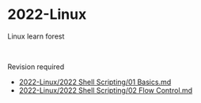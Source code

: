 # 2022-Linux
Linux learn forest

<br>

Revision required
 - [2022-Linux/2022 Shell Scripting/01 Basics.md](https://github.com/deep-woods/2022-Linux/blob/main/2022%20Shell%20Scripting/01%20Basics.md)
 - [2022-Linux/2022 Shell Scripting/02 Flow Control.md](https://github.com/deep-woods/2022-Linux/blob/main/2022%20Shell%20Scripting/02%20Flow%20Control.md)
